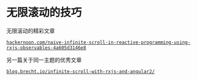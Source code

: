 # 无限滚动的技巧

无限滚动的精彩文章

[`hackernoon.com/naive-infinite-scroll-in-reactive-programming-using-rxjs-observables-4a605d3146e8`](https://hackernoon.com/naive-infinite-scroll-in-reactive-programming-using-rxjs-observables-4a605d3146e8)

另一篇关于同一主题的优秀文章

[`blog.brecht.io/infinite-scroll-with-rxjs-and-angular2/`](http://blog.brecht.io/infinite-scroll-with-rxjs-and-angular2/)
